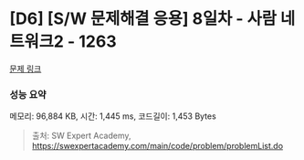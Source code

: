 # [D6] [S/W 문제해결 응용] 8일차 - 사람 네트워크2 - 1263 

[문제 링크](https://swexpertacademy.com/main/code/problem/problemDetail.do?contestProbId=AV18P2B6Iu8CFAZN) 

### 성능 요약

메모리: 96,884 KB, 시간: 1,445 ms, 코드길이: 1,453 Bytes



> 출처: SW Expert Academy, https://swexpertacademy.com/main/code/problem/problemList.do